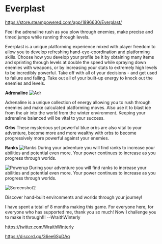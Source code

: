 # Everplast
https://store.steampowered.com/app/1896630/Everplast/

Feel the adrenaline rush as you plow through enemies, make precise and timed jumps while running through levels.

Everplast is a unique platforming experience mixed with player freedom to allow you to develop refreshing hand-eye-coordination and platforming skills. Choose how you develop your profile be it by obtaining many items and sprinting through levels at double the speed while spraying down enemies with weapons, or by increasing your stats to extremely high levels to be incredibly powerful. Take off with all of your decisions - and get used to failure and falling.
Take out all of your built-up energy to knock out the enemies and levels.

**Adrenaline**
![Adr](https://user-images.githubusercontent.com/37941646/156928238-0e43d9f1-10d1-494b-aab3-70da1d7d92b6.png)

Adrenaline is a unique collection of energy allowing you to rush through enemies and make calculated platforming moves.
Also use it to blast ice from the air into the world from the winter environment.
Keeping your adrenaline balanced will be vital to your success.

**Orbs**
These mysterious yet powerful blue orbs are also vital to your adventure, become more and more wealthy with orbs to become progressively more powerful against your enemies.

**Ranks**
![Ranks](https://user-images.githubusercontent.com/37941646/156928249-52e23e34-369a-4bef-ab49-842220b31b38.png)
During your adventure you will find ranks to increase your abilities and potential even more. Your power continues to increase as you progress through worlds.

![Powerup](https://user-images.githubusercontent.com/37941646/156928244-d46ee215-94ad-4864-bfa0-fd93fc250778.png)
During your adventure you will find ranks to increase your abilities and potential even more. Your power continues to increase as you progress through worlds.

![Screenshot2](https://user-images.githubusercontent.com/37941646/156928456-0e57e85c-d5f3-41ef-b049-74dba56bc3fc.png)

Discover hand-built environments and worlds through your journey!

I have spent a total of 8 months making this game. For everyone here, for everyone who has supported me, thank you so much! Now I challenge you to make it through!!!
--WraithWinterly

https://twitter.com/WraithWinterly

https://discord.gg/36ee6SpDAq 
